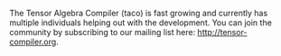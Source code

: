 The Tensor Algebra Compiler (taco) is fast growing and currently has multiple individuals helping out with the development. You can join the community by subscribing to our mailing list here: http://tensor-compiler.org. 
